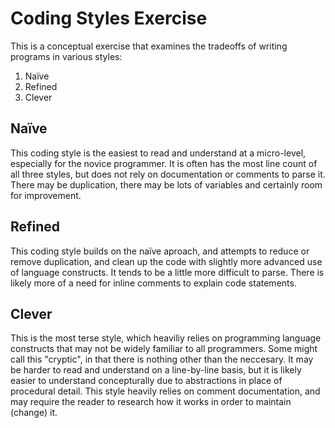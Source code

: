 # Coding Styles Exercise

This is a conceptual exercise that examines the tradeoffs of writing programs in various styles:

1. Naïve
2. Refined
3. Clever

## Naïve
This coding style is the easiest to read and understand at a micro-level, especially for the novice programmer. It is often has the most line count of all three styles, but does not rely on documentation or comments to parse it. There may be duplication, there may be lots of variables and certainly room for improvement.

## Refined
This coding style builds on the naïve aproach, and attempts to reduce or remove duplication, and clean up the code with slightly more advanced use of language constructs. It tends to be a little more difficult to parse. There is likely more of a need for inline comments to explain code statements.

## Clever
This is the most terse style, which heaviliy relies on programming language constructs that may not be widely familiar to all programmers. Some might call this "cryptic", in that there is nothing other than the neccesary. It may be harder to read and understand on a line-by-line basis, but it is likely easier to understand concepturally due to abstractions in place of procedural detail. This style heavily relies on comment documentation, and may require the reader to research how it works in order to maintain (change) it.